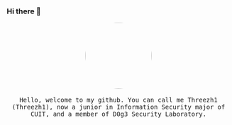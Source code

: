 ### Hi there 👋

<!--
**Threezh1/threezh1** is a ✨ _special_ ✨ repository because its `README.md` (this file) appears on your GitHub profile.

Here are some ideas to get you started:

- 🔭 I’m currently working on ...
- 🌱 I’m currently learning ...
- 👯 I’m looking to collaborate on ...
- 🤔 I’m looking for help with ...
- 💬 Ask me about ...
- 📫 How to reach me: ...
- 😄 Pronouns: ...
- ⚡ Fun fact: ...
-->

<p align="center">
  <img src="" style="width:150px; height150px; border-radius:50%;">
  <br><br>
  <samp>
    Hello, welcome to my github. You can call me Threezh1 (Threezh1), now a junior in Information Security major of CUIT, and a member of D0g3 Security Laboratory.
  </samp>
</p>
